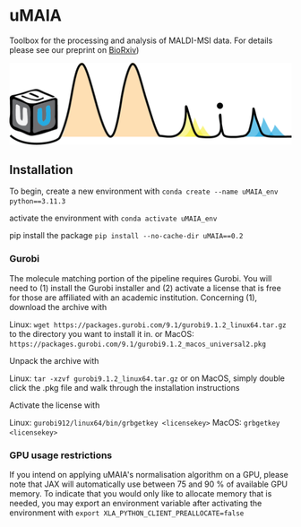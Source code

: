 # uMAIA
Toolbox for the processing and analysis of MALDI-MSI data. For details please see our preprint on [BioRxiv](https://www.biorxiv.org/content/10.1101/2024.08.20.608739v2))

![alt text](figs/uMaiaLogo.png)


## Installation

To begin, create a new environment with 
`conda create --name uMAIA_env python==3.11.3`

activate the environment with
`conda activate uMAIA_env`

pip install the package
`pip install --no-cache-dir uMAIA==0.2`


### Gurobi
The molecule matching portion of the pipeline requires Gurobi. You will need to (1) install the Gurobi installer and (2) activate a license that is free for those are affiliated with an academic institution. Concerning (1), download the archive with 

Linux:
`wget https://packages.gurobi.com/9.1/gurobi9.1.2_linux64.tar.gz` to the directory you want to install it in.
or MacOS:
`https://packages.gurobi.com/9.1/gurobi9.1.2_macos_universal2.pkg`

Unpack the archive with

Linux:
`tar -xzvf gurobi9.1.2_linux64.tar.gz`
or on MacOS, simply double click the .pkg file and walk through the installation instructions

Activate the license with

Linux:
`gurobi912/linux64/bin/grbgetkey <licensekey>`
MacOS:
`grbgetkey <licensekey>`



### GPU usage restrictions
If you intend on applying uMAIA's normalisation algorithm on a GPU, please note that JAX will automatically use between 75 and 90 % of available GPU memory. To indicate that you would only like to allocate memory that is needed, you may export an environment variable after activating the environment with `export XLA_PYTHON_CLIENT_PREALLOCATE=false`


